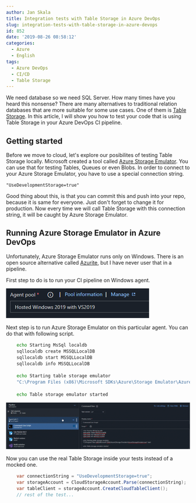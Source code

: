 ```yaml
---
author: Jan Skala
title: Integration tests with Table Storage in Azure DevOps
slug: integration-tests-with-table-storage-in-azure-devops
id: 852
date: '2019-08-26 08:58:12'
categories:
  - Azure
  - English
tags:
  - Azure DevOps
  - CI/CD
  - Table Storage
---
```


We need database so we need SQL Server. How many times have you heard this nonsense? There are many alternatives to traditional relation databases that are more suitable for some use cases. One of them is [Table Storage](https://azure.microsoft.com/en-us/services/storage/tables/). In this article, I will show you how to test your code that is using Table Storage in your Azure DevOps CI pipeline.

## Getting started

Before we move to cloud, let's explore our posibilites of testing Table Storage locally. Microsoft created a tool called [Azure Storage Emulator](https://docs.microsoft.com/en-us/azure/storage/common/storage-use-emulator). You can use that for testing Tables, Queues or even Blobs. In order to connect to your Azure Storage Emulator, you have to use a special connection string.

    "UseDevelopmentStorage=true"

Good thing about this, is that you can commit this and push into your repo, because it is same for everyone. Just don't forget to change it for production. Now every time we will call Table Storage with this connection string, it will be caught by Azure Storage Emulator.

## Running Azure Storage Emulator in Azure DevOps

Unfortunately, Azure Storage Emulator runs only on Windows. There is an open source alternative called [Azurite](https://github.com/Azure/Azurite), but I have never user that in a pipeline.

First step to do is to run your CI pipeline on Windows agent.

![](/uploads/2019/08/image-3.png)

Next step is to run Azure Storage Emulator on this particular agent. You can do that with following script.

```bat
    echo Starting MsSql localdb
    sqllocaldb create MSSQLLocalDB
    sqllocaldb start MSSQLLocalDB
    sqllocaldb info MSSQLLocalDB

    echo Starting table storage emulator
    "C:\Program Files (x86)\Microsoft SDKs\Azure\Storage Emulator\AzureStorageEmulator.exe" start

    echo Table storage emulator started
```

![](/uploads/2019/08/image-4-1024x259.png)

Now you can use the real Table Storage inside your tests instead of a mocked one.

```csharp
    var connectionString = "UseDevelopmentStorage=true";
    var storageAccount = CloudStorageAccount.Parse(connectionString);
    var tableClient = storageAccount.CreateCloudTableClient();
    // rest of the test...
```